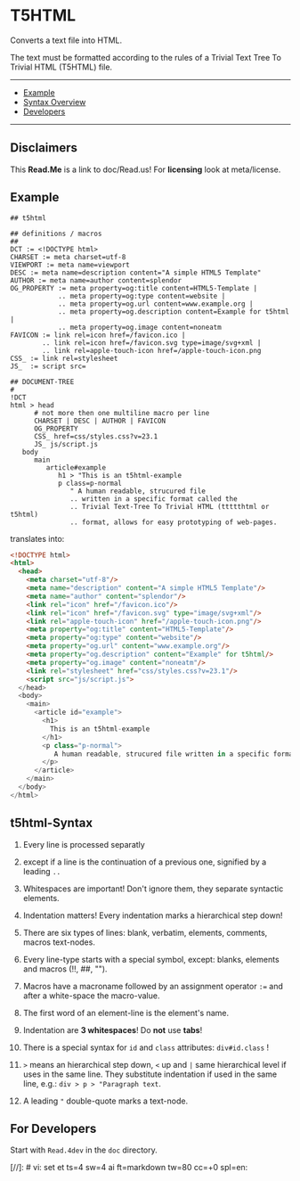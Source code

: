 T5HTML
======

Converts a text file into HTML. 

The text must be formatted according to the rules of a Trivial Text Tree To
Trivial HTML (T5HTML) file.

---

- [Example](#example)
- [Syntax Overview](#t5html-syntax)
- [Developers](#for-developers)

---

## Disclaimers

This **Read.Me** is a link to doc/Read.us!
For **licensing** look at meta/license.


## Example

```t5html
## t5html

## definitions / macros
##
DCT := <!DOCTYPE html>
CHARSET := meta charset=utf-8
VIEWPORT := meta name=viewport
DESC := meta name=description content="A simple HTML5 Template"
AUTHOR := meta name=author content=splendor
OG_PROPERTY := meta property=og:title content=HTML5-Template |
            .. meta property=og:type content=website |
            .. meta property=og.url content=www.example.org |
            .. meta property=og.description content=Example for t5html |
            .. meta property=og.image content=noneatm
FAVICON := link rel=icon href=/favicon.ico |
        .. link rel=icon href=/favicon.svg type=image/svg+xml |
        .. link rel=apple-touch-icon href=/apple-touch-icon.png
CSS_ := link rel=stylesheet 
JS_  := script src=

## DOCUMENT-TREE
#
!DCT
html > head
      # not more then one multiline macro per line
      CHARSET | DESC | AUTHOR | FAVICON
      OG_PROPERTY
      CSS_ href=css/styles.css?v=23.1
      JS_ js/script.js
   body
      main
         article#example
            h1 > "This is an t5html-example
            p class=p-normal
               " A human readable, strucured file
               .. written in a specific format called the
               .. Trivial Text-Tree To Trivial HTML (ttttthtml or t5html)
               .. format, allows for easy prototyping of web-pages.

```

translates into:

```html
<!DOCTYPE html>
<html>
  <head>
    <meta charset="utf-8"/>
    <meta name="description" content="A simple HTML5 Template"/>
    <meta name="author" content="splendor"/>
    <link rel="icon" href="/favicon.ico"/>
    <link rel="icon" href="/favicon.svg" type="image/svg+xml"/>
    <link rel="apple-touch-icon" href="/apple-touch-icon.png"/>
    <meta property="og:title" content="HTML5-Template"/>
    <meta property="og:type" content="website"/>
    <meta property="og.url" content="www.example.org"/>
    <meta property="og.description" content="Example" for t5html/>
    <meta property="og.image" content="noneatm"/>
    <link rel="stylesheet" href="css/styles.css?v=23.1"/>
    <script src="js/script.js">
  </head>
  <body>
    <main>
      <article id="example">
        <h1>
          This is an t5html-example
        </h1>
        <p class="p-normal">
           A human readable, strucured file written in a specific format called the Trivial Text-Tree To Trivial HTML (ttttthtml or t5html) format, allows for easy prototyping of web-pages.
        </p>
      </article>
    </main>
  </body>
</html>
```


## t5html-Syntax

1. Every line is processed separatly

2. except if a line is the continuation of a previous one, signified by a
   leading `..`

3. Whitespaces are important! Don't ignore them, they separate syntactic
   elements.

4. Indentation matters! Every indentation marks a hierarchical step down!

5. There are six types of lines: blank, verbatim, elements, comments, macros
   text-nodes.

6. Every line-type starts with a special symbol, except: blanks, elements and
   macros (!!, ##, "").

7. Macros have a macroname followed by an assignment operator `:=` and after a
   white-space the macro-value.

8. The first word of an element-line is the element's name.

9. Indentation are **3 whitespaces**! Do **not** use **tabs**!

10. There is a special syntax for `id` and `class` attributes: `div#id.class` !

11. `>` means an hierarchical step down, `<` up and `|` same hierarchical level
    if uses in the same line. They substitute indentation if used in the same
    line, e.g.: `div > p > "Paragraph text`.

12. A leading `"` double-quote marks a text-node.


## For Developers

Start with `Read.4dev` in the `doc` directory.


[//]: # vi: set et ts=4 sw=4 ai ft=markdown tw=80 cc=+0 spl=en:
